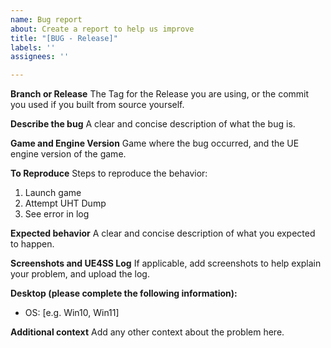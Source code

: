 ```yaml
---
name: Bug report
about: Create a report to help us improve
title: "[BUG - Release]"
labels: ''
assignees: ''

---
```


**Branch or Release**
The Tag for the Release you are using, or the commit you used if you built from source yourself.

**Describe the bug**
A clear and concise description of what the bug is.

**Game and Engine Version**
Game where the bug occurred, and the UE engine version of the game.

**To Reproduce**
Steps to reproduce the behavior:
1. Launch game
2. Attempt UHT Dump
3. See error in log

**Expected behavior**
A clear and concise description of what you expected to happen.

**Screenshots and UE4SS Log**
If applicable, add screenshots to help explain your problem, and upload the log.

**Desktop (please complete the following information):**
 - OS: [e.g. Win10, Win11]


**Additional context**
Add any other context about the problem here.
